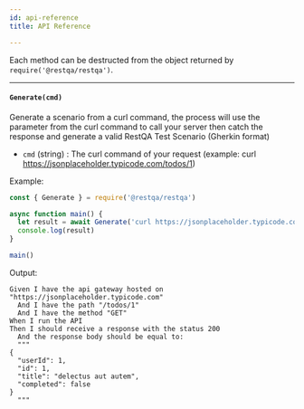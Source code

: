 ```yaml
---
id: api-reference
title: API Reference

---
```


Each method can be destructed from the object returned by `require('@restqa/restqa')`. 

---

#### `Generate(cmd)`

Generate a scenario from a curl command, the process will use the parameter from the curl command to call your server then catch the response and generate a valid RestQA Test Scenario (Gherkin format)

* `cmd` (string) : The curl command of your request (example: curl https://jsonplaceholder.typicode.com/todos/1)


Example:


```js
const { Generate } = require('@restqa/restqa')

async function main() {
  let result = await Generate('curl https://jsonplaceholder.typicode.com/todos/1')
  console.log(result)
}

main()
```

Output:

```gherkin
Given I have the api gateway hosted on "https://jsonplaceholder.typicode.com"
  And I have the path "/todos/1"
  And I have the method "GET"
When I run the API
Then I should receive a response with the status 200
  And the response body should be equal to:
  """
{
  "userId": 1,
  "id": 1,
  "title": "delectus aut autem",
  "completed": false
}
  """
```


